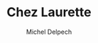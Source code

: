 ---
layout: post
title: Chez Laurette 
author: Michel Delpech
language: "Français"
image:
  artist: michel-delpech.png
---